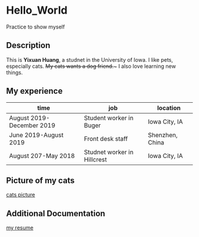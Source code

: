 # Hello_World
Practice to show myself

## Description
This is **Yixuan Huang**, a studnet in the University of Iowa. 
I like pets, especially cats. ~~My cats wants a dog friend.~~~
I also love learning new things.

## My experience
| time | job | location |
| ------- | -------- | ------- |
| August 2019-December 2019 | Student worker in Buger | Iowa City, IA |
| June 2019-August 2019 | Front desk staff | Shenzhen, China |
|August 207-May 2018 | Studnet worker in Hillcrest | Iowa City, IA |

## Picture of my cats
[cats picture](https://iowa-my.sharepoint.com/:i:/g/personal/yhuang153_uiowa_edu/EWkNgBmIBVdNkrWbRRRwaxEBoqxcuR5NzonDYVLrO7rMUw?e=f66AE3)

## Additional Documentation
[my resume](https://iowa-my.sharepoint.com/:w:/g/personal/yhuang153_uiowa_edu/EVkZQBWqYDRHir14ywk2-tsBuzlc83CF4cxahJiAWviY3w?e=0QBL4f)

